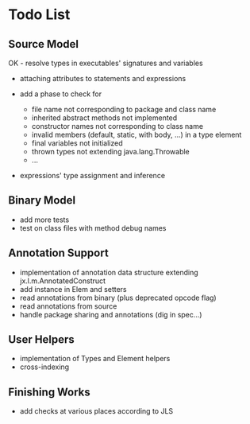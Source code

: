 Todo List
=========

Source Model
------------

OK - resolve types in executables' signatures and variables

- attaching attributes to statements and expressions

- add a phase to check for
  - file name not corresponding to package and class name
  - inherited abstract methods not implemented
  - constructor names not corresponding to class name
  - invalid members (default, static, with body, ...) in a type element
  - final variables not initialized
  - thrown types not extending java.lang.Throwable
  - ...

- expressions' type assignment and inference

Binary Model
------------

- add more tests
- test on class files with method debug names

Annotation Support
------------------

- implementation of annotation data structure extending jx.l.m.AnnotatedConstruct
- add instance in Elem and setters
- read annotations from binary (plus deprecated opcode flag)
- read annotations from source
- handle package sharing and annotations (dig in spec...)

User Helpers
------------

- implementation of Types and Element helpers
- cross-indexing

Finishing Works
------------

- add checks at various places according to JLS
